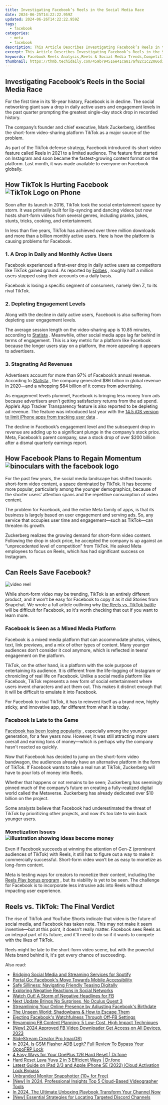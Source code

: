 ```yaml
---
title: Investigating Facebook’s Reels in the Social Media Race
date: 2024-06-25T14:22:22.959Z
updated: 2024-06-26T14:22:22.959Z
tags:
  - facebook
categories:
  - meta
  - facebook
description: This Article Describes Investigating Facebook’s Reels in the Social Media Race
excerpt: This Article Describes Investigating Facebook’s Reels in the Social Media Race
keywords: Facebook Reels Analysis,Reels & Social Media Trends,Competitive Reels Strategy,Social Platform Innovation,Digital Content Evolution,Reels Market Growth,Social Network Dominance
thumbnail: https://thmb.techidaily.com/459b794516e41ca817af82c1c22066d193c455f4891dd7a8e040210befb5bf6c.jpg
---
```


## Investigating Facebook’s Reels in the Social Media Race

 For the first time in its 18-year history, Facebook is in decline. The social networking giant saw a drop in daily active users and engagement levels in the past quarter prompting the greatest single-day stock drop in recorded history.

 The company’s founder and chief executive, Mark Zuckerberg, identifies the short-form video-sharing platform TikTok as a major source of the problem.

 As part of the TikTok defense strategy, Facebook introduced its short video feature called Reels in 2021 to a limited audience. The feature first started on Instagram and soon became the fastest-growing content format on the platform. Last month, it was made available to everyone on Facebook globally.

## How TikTok Is Hurting Facebook ![TikTok Logo on Phone](https://static1.makeuseofimages.com/wordpress/wp-content/uploads/2022/03/Tiktok-logo.jpg)

 Soon after its launch in 2016, TikTok took the social entertainment space by storm. It was primarily built for lip-syncing and dancing videos but now hosts short-form videos from several genres, including pranks, jokes, stunts, tricks, cooking, and entertainment.

 In less than five years, TikTok has achieved over three million downloads and more than a billion monthly active users. Here is how the platform is causing problems for Facebook.

### 1\. A Drop in Daily and Monthly Active Users

 Facebook experienced a first-ever drop in daily active users as competitors like TikTok gained ground. As reported by [Forbes](https://www.forbes.com/sites/roberthart/2022/02/03/facebook-loses-daily-active-users-for-the-first-time--heres-where-theyre-going/) , roughly half a million users stopped using their accounts on a daily basis.

 Facebook is losing a specific segment of consumers, namely Gen Z, to its rival TikTok.

### 2\. Depleting Engagement Levels

 Along with the decline in daily active users, Facebook is also suffering from depleting user engagement levels.

 The average session length on the video-sharing app is 10.85 minutes, according to [Statista](https://www.statista.com/statistics/579411/top-us-social-networking-apps-ranked-by-session-length/) . Meanwhile, other social media apps lag far behind in terms of engagement. This is a key metric for a platform like Facebook because the longer users stay on a platform, the more appealing it appears to advertisers.

### 3\. Stagnating Ad Revenues

 Advertisers account for more than 97% of Facebook’s annual revenue. According to [Statista](https://www.statista.com/statistics/267031/facebooks-annual-revenue-by-segment/) , the company generated $86 billion in global revenue in 2020—and a whopping $84 billion of it comes from advertising.

 As engagement levels plummet, Facebook is bringing less money from ads because advertisers aren’t getting satisfactory returns from the ad spend. Apple’s App Tracker Transparency feature is also reported to be depleting ad revenue. The feature was introduced last year with the [14.5 iOS version to limit iPhone apps from tracking user data](http://www.makeuseof.com/how-the-ios-14-5-update-is-going-to-really-hurt-facebook/) .

 The decline in Facebook’s engagement level and the subsequent drop in revenue are adding up to a significant plunge in the company’s stock price. Meta, Facebook’s parent company, saw a stock drop of over $200 billion after a dismal quarterly earnings report.

## How Facebook Plans to Regain Momentum ![binoculars with the facebook logo](https://static1.makeuseofimages.com/wordpress/wp-content/uploads/2022/02/Facebook-Privacy.jpg)

 For the past few years, the social media landscape has shifted towards short-form video content, a space dominated by TikTok. It has become more popular, particularly among the younger demographics, because of the shorter users’ attention spans and the repetitive consumption of video content.

 The problem for Facebook, and the entire Meta family of apps, is that its business is largely based on user engagement and serving ads. So, any service that occupies user time and engagement—such as TikTok—can threaten its growth.

 Zuckerberg realizes the growing demand for short-form video content. Following the drop in stock price, he accepted the company is up against an “unprecedented level of competition” from TikTok. He asked Meta employees to focus on Reels, which has had significant success on Instagram.

## Can Reels Save Facebook?

![video reel](https://static1.makeuseofimages.com/wordpress/wp-content/uploads/2022/03/Reels.jpg)

 While short-form video may be trending, TikTok is an entirely different product, and it won’t be easy for Facebook to copy it as it did Stories from Snapchat. We wrote a full article outlining why [the Reels vs. TikTok battle](http://www.makeuseof.com/use-instagram-reels-or-tiktok/) will be difficult for Facebook, so it's worth checking that out if you want to learn more.

### Facebook Is Seen as a Mixed Media Platform

 Facebook is a mixed media platform that can accommodate photos, videos, text, link previews, and a mix of other types of content. Many younger audiences don’t consider it cool anymore, which is reflected in teens’ engagement on the platform.

 TikTok, on the other hand, is a platform with the sole purpose of entertaining its audience. It is different from the life-logging of Instagram or chronicling of real life on Facebook. Unlike a social media platform like Facebook, TikTok represents a new form of social entertainment where users invent characters and act them out. This makes it distinct enough that it will be difficult to emulate it into Facebook.

 For Facebook to rival TikTok, it has to reinvent itself as a brand new, highly sticky, and innovative app, far different from what it is today.

### Facebook Is Late to the Game

[Facebook has been losing popularity](https://www.makeuseof.com/facebook-popularity-peak/) , especially among the younger generation, for a few years now. However, it was still attracting more users overall and earning tons of money—which is perhaps why the company hasn't reacted as quickly.

 Now that Facebook has decided to jump on the short-form video bandwagon, the audiences already have an alternative platform in the form of TikTok. If Facebook wants to take a real run at TikTok, Zuckerberg will have to pour lots of money into Reels.

 Whether that happens or not remains to be seen; Zuckerberg has seemingly pinned much of the company’s future on creating a fully-realized digital world called the Metaverse. Zuckerberg has already dedicated over $10 billion on the project.

 Some analysts believe that Facebook had underestimated the threat of TikTok by prioritizing other projects, and now it’s too late to win back younger users.

### Monetization Issues ![illustration showing ideas become money](https://static1.makeuseofimages.com/wordpress/wp-content/uploads/2022/03/Monetization.jpg)

 Even if Facebook succeeds at winning the attention of Gen-Z (prominent audiences of TikTok) with Reels, it still has to figure out a way to make it commercially successful. Short-form video won’t be as easy to monetize as long-form content.

 Meta is testing ways for creators to monetize their content, including the [Reels Play bonus program](https://www.makeuseof.com/instagram-reels-bonuses/) , but its viability is yet to be seen. The challenge for Facebook is to incorporate less intrusive ads into Reels without impacting user experience.

## Reels vs. TikTok: The Final Verdict

 The rise of TikTok and YouTube Shorts indicate that video is the future of social media, and Facebook has taken note. This may not make it seem inventive—but at this point, it doesn’t really matter. Facebook sees Reels as an integral part of its future, and it'll need to do so if it wants to compete with the likes of TikTok.

 Reels might be late to the short-form video scene, but with the powerful Meta brand behind it, it's got every chance of succeeding.


<ins class="adsbygoogle"
     style="display:block"
     data-ad-format="autorelaxed"
     data-ad-client="ca-pub-7571918770474297"
     data-ad-slot="1223367746"></ins>



<ins class="adsbygoogle"
     style="display:block"
     data-ad-client="ca-pub-7571918770474297"
     data-ad-slot="8358498916"
     data-ad-format="auto"
     data-full-width-responsive="true"></ins>

<span class="atpl-alsoreadstyle">Also read:</span>
<div><ul>
<li><a href="https://facebook.techidaily.com/bridging-social-media-and-streaming-services-for-spotify/"><u>Bridging Social Media and Streaming Services for Spotify</u></a></li>
<li><a href="https://facebook.techidaily.com/portal-go-facebooks-move-towards-mobile-accessibility/"><u>Portal Go: Facebook's Move Towards Mobile Accessibility</u></a></li>
<li><a href="https://facebook.techidaily.com/safe-silliness-navigating-friendly-teasing-digitally/"><u>Safe Silliness: Navigating Friendly Teasing Digitally</u></a></li>
<li><a href="https://facebook.techidaily.com/exploring-negative-reactions-in-social-networks/"><u>Exploring Negative Reactions in Social Networks</u></a></li>
<li><a href="https://facebook.techidaily.com/watch-out-a-storm-of-negative-headlines-for-fb/"><u>Watch Out! A Storm of Negative Headlines for FB</u></a></li>
<li><a href="https://facebook.techidaily.com/next-update-brings-no-surprises-no-oculus-quest-3/"><u>Next Update Brings No Surprises, No Oculus Quest 3</u></a></li>
<li><a href="https://facebook.techidaily.com/streamlining-your-online-presence-by-adjusting-facebooks-birthdate/"><u>Streamlining Your Online Presence by Adjusting Facebook's Birthdate</u></a></li>
<li><a href="https://facebook.techidaily.com/the-unseen-world-shadowbans-and-how-to-escape-them/"><u>The Unseen World: Shadowbans & How to Escape Them</u></a></li>
<li><a href="https://facebook.techidaily.com/ejecting-facebooks-watchfulness-through-off-fb-settings/"><u>Ejecting Facebook's Watchfulness Through Off-FB Settings</u></a></li>
<li><a href="https://facebook.techidaily.com/revamping-fb-content-planning-5-low-cost-high-impact-techniques/"><u>Revamping FB Content Planning: 5 Low-Cost, High Impact Techniques</u></a></li>
<li><a href="https://facebook-videos.techidaily.com/new-2024-approved-fb-video-downloader-get-access-on-all-devices-2023/"><u>[New] 2024 Approved  FB Video Downloader  Get Access on All Devices, 2023</u></a></li>
<li><a href="https://extra-resources.techidaily.com/slidestream-creator-pro-macos/"><u>SlideStream Creator Pro (macOS)</u></a></li>
<li><a href="https://android-frp.techidaily.com/in-2024-is-gsm-flasher-adb-legit-full-review-to-bypass-your-oppofrp-lock-by-drfone-android/"><u>In 2024, Is GSM Flasher ADB Legit? Full Review To Bypass Your OppoFRP Lock</u></a></li>
<li><a href="https://phone-solutions.techidaily.com/4-easy-ways-for-your-oneplus-12r-hard-reset-drfone-by-drfone-reset-android-reset-android/"><u>4 Easy Ways for Your OnePlus 12R Hard Reset | Dr.fone</u></a></li>
<li><a href="https://techidaily.com/hard-reset-lava-yuva-2-in-3-efficient-ways-drfone-by-drfone-reset-android-reset-android/"><u>Hard Reset Lava Yuva 2 in 3 Efficient Ways | Dr.fone</u></a></li>
<li><a href="https://activate-lock.techidaily.com/latest-guide-on-ipad-23-and-apple-iphone-se-2022-icloud-activation-lock-bypass-by-drfone-ios/"><u>Latest Guide on iPad 2/3 and Apple iPhone SE (2022) iCloud Activation Lock Bypass</u></a></li>
<li><a href="https://desktop-recording.techidaily.com/unbranded-monitor-snapshotter-10plus-for-free/"><u>Unbranded Monitor Snapshotter (10+ for Free)</u></a></li>
<li><a href="https://remote-screen-capture.techidaily.com/new-in-2024-professional-insights-top-5-cloud-based-videographer-tools/"><u>[New] In 2024, Professional Insights  Top 5 Cloud-Based Videographer Tools</u></a></li>
<li><a href="https://youtube-help.techidaily.com/in-2024-the-ultimate-unboxing-playbook-transform-your-channel-now/"><u>In 2024, The Ultimate Unboxing Playbook  Transform Your Channel Now</u></a></li>
<li><a href="https://discord-videos.techidaily.com/new-essential-strategies-for-locating-targeted-discord-channels/"><u>[New] Essential Strategies for Locating Targeted Discord Channels</u></a></li>
</ul></div>
